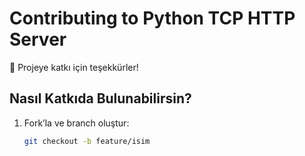 # Contributing to Python TCP HTTP Server

🎉 Projeye katkı için teşekkürler!

## Nasıl Katkıda Bulunabilirsin?

1. Fork’la ve branch oluştur:  
   ```bash
   git checkout -b feature/isim
